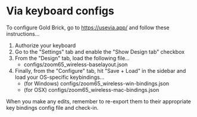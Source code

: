 # Via keyboard configs

To configure Gold Brick, go to https://usevia.app/ and follow these instructions...

1. Authorize your keyboard
2. Go to the "Settings" tab and enable the "Show Design tab" checkbox
3. From the "Design" tab, load the following file...
   * configs/zoom65_wireless-baselayout.json
4. Finally, from the "Configure" tab, hit "Save + Load" in the sidebar and load your OS-specific keybindings...
   * (for Windows) configs/zoom65_wireless-win-bindings.json
   * (for OSX) configs/zoom65_wireless-mac-bindings.json

When you make any edits, remember to re-export them to their appropriate key bindings config file and check-in.
